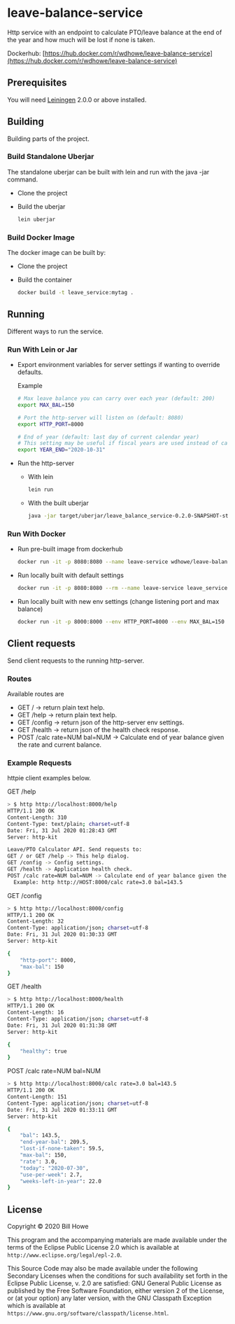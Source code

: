 # leave-balance-service

Http service with an endpoint to calculate PTO/leave balance at the end of the year and how much will be lost if none is taken.

Dockerhub: [https://hub.docker.com/r/wdhowe/leave-balance-service](https://hub.docker.com/r/wdhowe/leave-balance-service)

## Prerequisites

You will need [Leiningen][] 2.0.0 or above installed.

[leiningen]: https://github.com/technomancy/leiningen

## Building

Building parts of the project.

### Build Standalone Uberjar

The standalone uberjar can be built with lein and run with the java -jar command.

* Clone the project
* Build the uberjar

  ```bash
  lein uberjar
  ```

### Build Docker Image

The docker image can be built by:

* Clone the project
* Build the container

  ```bash
  docker build -t leave_service:mytag .
  ```

## Running

Different ways to run the service.

### Run With Lein or Jar

* Export environment variables for server settings if wanting to override defaults.

  Example
  
  ```bash
  # Max leave balance you can carry over each year (default: 200)
  export MAX_BAL=150
  
  # Port the http-server will listen on (default: 8080)
  export HTTP_PORT=8000

  # End of year (default: last day of current calendar year)
  # This setting may be useful if fiscal years are used instead of calendar years.
  export YEAR_END="2020-10-31"
  ```

* Run the http-server
  * With lein

    ```bash
    lein run
    ```

  * With the built uberjar

    ```bash
    java -jar target/uberjar/leave_balance_service-0.2.0-SNAPSHOT-standalone.jar
    ```

### Run With Docker

* Run pre-built image from dockerhub

  ```bash
  docker run -it -p 8080:8080 --name leave-service wdhowe/leave-balance-service
  ```

* Run locally built with default settings

  ```bash
  docker run -it -p 8080:8080 --rm --name leave-service leave_service:mytag
  ```

* Run locally built with new env settings (change listening port and max balance)

  ```bash
  docker run -it -p 8000:8000 --env HTTP_PORT=8000 --env MAX_BAL=150 --rm --name leave-service leave_service:mytag
  ```

## Client requests

Send client requests to the running http-server.

### Routes

Available routes are

* GET /  -> return plain text help.
* GET /help  -> return plain text help.
* GET /config  -> return json of the http-server env settings.
* GET /health  -> return json of the health check response.
* POST /calc rate=NUM bal=NUM  -> Calculate end of year balance given the rate and current balance.

### Example Requests

httpie client examples below.

GET /help

```bash
> $ http http://localhost:8000/help
HTTP/1.1 200 OK
Content-Length: 310
Content-Type: text/plain; charset=utf-8
Date: Fri, 31 Jul 2020 01:28:43 GMT
Server: http-kit

Leave/PTO Calculator API. Send requests to:
GET / or GET /help -> This help dialog.
GET /config -> Config settings.
GET /health -> Application health check.
POST /calc rate=NUM bal=NUM -> Calculate end of year balance given the rate and current balance.
  Example: http http://HOST:8000/calc rate=3.0 bal=143.5
```

GET /config

```bash
> $ http http://localhost:8000/config
HTTP/1.1 200 OK
Content-Length: 32
Content-Type: application/json; charset=utf-8
Date: Fri, 31 Jul 2020 01:30:33 GMT
Server: http-kit

{
    "http-port": 8000,
    "max-bal": 150
}
```

GET /health

```bash
> $ http http://localhost:8000/health
HTTP/1.1 200 OK
Content-Length: 16
Content-Type: application/json; charset=utf-8
Date: Fri, 31 Jul 2020 01:31:38 GMT
Server: http-kit

{
    "healthy": true
}
```

POST /calc rate=NUM bal=NUM

```bash
> $ http http://localhost:8000/calc rate=3.0 bal=143.5
HTTP/1.1 200 OK
Content-Length: 151
Content-Type: application/json; charset=utf-8
Date: Fri, 31 Jul 2020 01:33:11 GMT
Server: http-kit

{
    "bal": 143.5,
    "end-year-bal": 209.5,
    "lost-if-none-taken": 59.5,
    "max-bal": 150,
    "rate": 3.0,
    "today": "2020-07-30",
    "use-per-week": 2.7,
    "weeks-left-in-year": 22.0
}
```

## License

Copyright © 2020 Bill Howe

This program and the accompanying materials are made available under the
terms of the Eclipse Public License 2.0 which is available at
`http://www.eclipse.org/legal/epl-2.0`.

This Source Code may also be made available under the following Secondary
Licenses when the conditions for such availability set forth in the Eclipse
Public License, v. 2.0 are satisfied: GNU General Public License as published by
the Free Software Foundation, either version 2 of the License, or (at your
option) any later version, with the GNU Classpath Exception which is available
at `https://www.gnu.org/software/classpath/license.html`.
